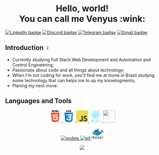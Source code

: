 <h1 align="center">Hello, world! <br> You can call me Venyus :wink: </h1>

[![LinkedIn badge](https://img.shields.io/badge/LinkedIn-0077B5?style=for-the-badge&logo=linkedin&logoColor=white)](https://www.linkedin.com/in/gard%C3%AAnia-georgia-782564228/)
[![Discord badge](https://img.shields.io/badge/Discord-7289DA?style=for-the-badge&logo=discord&logoColor=white)](https://discord.gg/WcWaCNfG)
[![Telegram badge](https://img.shields.io/badge/Telegram-2CA5E0?style=for-the-badge&logo=telegram&logoColor=white)](https://t.me/GardeniaGeorgia)
[![Gmail badge](https://img.shields.io/badge/Gmail-D14836?style=for-the-badge&logo=gmail&logoColor=white)](mailto:venystech@gmail.com)

<h2 align="left">Introduction ♀️</h2>
<ul>
  <li>Currently studying Full Stack Web Development and Automation and Control Engineering;</li>
  <li>Passionate about code and all things about technology;</li>
  <li>When I'm not coding for work, you'll find me at home in Brazil studyng  some technology that  can helps me to up my knowlogments;</li>
  <li>Planing my next move. </li>
</ul>


<h2 align="left">Languages and Tools</h2>

<p align="center">
<a href="https://www.w3.org/html/" target="_blank"> <img src="https://raw.githubusercontent.com/devicons/devicon/master/icons/html5/html5-original-wordmark.svg" alt="html5" width="40" height="40"/> </a>
<a href="https://www.w3schools.com/css/" target="_blank"> <img src="https://raw.githubusercontent.com/devicons/devicon/master/icons/css3/css3-original-wordmark.svg" alt="css3" width="40" height="40"/> </a>
<a href="https://developer.mozilla.org/en-US/docs/Web/JavaScript" target="_blank"> <img src="https://raw.githubusercontent.com/devicons/devicon/master/icons/javascript/javascript-original.svg" alt="javascript" width="40" height="40"/> </a>
<a href="https://reactjs.org/" target="_blank"> <img src="https://raw.githubusercontent.com/devicons/devicon/master/icons/react/react-original-wordmark.svg" alt="react" width="40" height="40"/> </a>
<a href="https://learnxinyminutes.com/docs/c/" target="_blank"> <img src="https://cdn.jsdelivr.net/gh/devicons/devicon/icons/c/c-original.svg" width="40" height="40" />
 </a>
</p>
<p align="center">
  <a href="https://nodejs.org" target="_blank">   <img src="https://cdn.jsdelivr.net/gh/devicons/devicon/icons/nodejs/nodejs-plain-wordmark.svg" alt="nodejs" width="40" height="40"/> </a>
  <a href="https://git-scm.com/" target="_blank"> <img src="https://www.vectorlogo.zone/logos/git-scm/git-scm-icon.svg" alt="git" width="40" height="40"/> </a>
  </a> <a href="https://www.docker.com/" target="_blank"> <img src="https://raw.githubusercontent.com/devicons/devicon/master/icons/docker/docker-original-wordmark.svg" alt="docker" width="40" height="40"/> </a>
</p>

  <div align="center">
    <a href="https://github.com/venyustech">
    <img height="180em" src="https://github-readme-stats.vercel.app/api/top-langs/?username=venyustech&layout=compact&langs_count=7&theme=dracula"/>
  </div>

